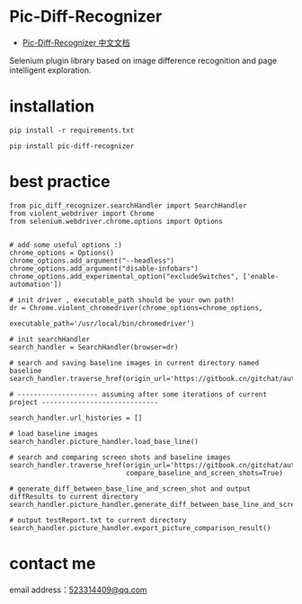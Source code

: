 # Pic-Diff-Recognizer

+ [Pic-Diff-Recognizer 中文文档](https://github.com/amazingTest/Pic-Diff-Recognizer/blob/master/README_CN.md)

Selenium plugin library based on image difference recognition and page intelligent exploration.

# installation
    
    pip install -r requirements.txt
    
    pip install pic-diff-recognizer
    
    
# best practice

    from pic_diff_recognizer.searchHandler import SearchHandler
    from violent_webdriver import Chrome
    from selenium.webdriver.chrome.options import Options
    
    
    # add some useful options :)
    chrome_options = Options()
    chrome_options.add_argument("--headless")
    chrome_options.add_argument("disable-infobars")
    chrome_options.add_experimental_option("excludeSwitches", ['enable-automation'])
    
    # init driver , executable_path should be your own path!
    dr = Chrome.violent_chromedriver(chrome_options=chrome_options,
                                     executable_path='/usr/local/bin/chromedriver')
    
    # init searchHandler
    search_handler = SearchHandler(browser=dr)
    
    # search and saving baseline images in current directory named baseline
    search_handler.traverse_href(origin_url='https://gitbook.cn/gitchat/author/5cea0bfbb78cc870612d8bba')
    
    # -------------------- assuming after some iterations of current project -----------------------------
    
    search_handler.url_histories = []
    
    # load baseline images
    search_handler.picture_handler.load_base_line()
    
    # search and comparing screen shots and baseline images
    search_handler.traverse_href(origin_url='https://gitbook.cn/gitchat/author/5cea0bfbb78cc870612d8bba',
                                 compare_baseline_and_screen_shots=True)
    
    # generate_diff_between_base_line_and_screen_shot and output diffResults to current directory
    search_handler.picture_handler.generate_diff_between_base_line_and_screen_shot()
    
    # output testReport.txt to current directory
    search_handler.picture_handler.export_picture_comparison_result()
    
    
# contact me

email address：523314409@qq.com
